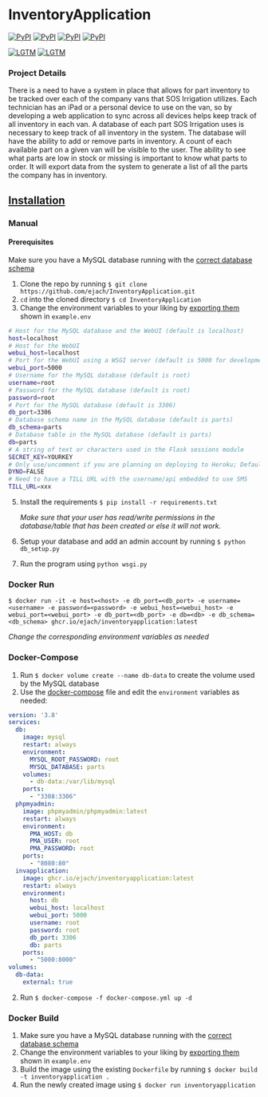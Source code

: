 # InventoryApplication

[![PyPI](https://img.shields.io/pypi/v/flask?logo=python&label=flask&style=flat-square&color=FFD43B)](https://pypi.org/project/flask/)
[![PyPI](https://img.shields.io/pypi/v/gunicorn?logo=python&label=gunicorn&style=flat-square&color=FFD43B)](https://pypi.org/project/gunicorn/)
[![PyPI](https://img.shields.io/pypi/v/sqlalchemy?logo=python&label=SQLAlchemy&style=flat-square&color=FFD43B)](https://pypi.org/project/sqlalchemy/)
[![PyPI](https://img.shields.io/pypi/v/pymysql?logo=python&label=PyMySQL&style=flat-square&color=FFD43B)](https://pypi.org/project/pymysql/)


[![LGTM](https://img.shields.io/lgtm/grade/python/github/ejach/InventoryApplication?color=FFD43B&logo=python&style=flat-square)](https://lgtm.com/projects/g/ejach/InventoryApplication/)
[![LGTM](https://img.shields.io/lgtm/grade/javascript/github/ejach/InventoryApplication?color=FFD43B&logo=javascript&style=flat-square)](https://lgtm.com/projects/g/ejach/InventoryApplication/)

### Project Details
There is a need to have a system in place that allows for part inventory to be tracked over each of the company vans that SOS Irrigation utilizes. Each technician has an iPad or a personal device to use on the van, so by developing a web application to sync across all devices helps keep track of all inventory in each van. A database of each part SOS Irrigation uses is necessary to keep track of all inventory in the system. The database will have the ability to add or remove parts in inventory. A count of each available part on a given van will be visible to the user. The ability to see what parts are low in stock or missing is important to know what parts to order. It will export data from the system to generate a list of all the parts the company has in inventory.

## [Installation](https://github.com/ejach/InventoryApplication/wiki/Installation)

### Manual

#### Prerequisites

Make sure you have a MySQL database running with the [correct database schema](https://github.com/ejach/InventoryApplication/blob/main/database.sql)

1. Clone the repo by running `$ git clone https://github.com/ejach/InventoryApplication.git`
2. `cd` into the cloned directory `$ cd InventoryApplication`
3. Change the environment variables to your liking by [exporting them](https://bash.cyberciti.biz/guide/Export_Variables) shown in `example.env`
```bash
# Host for the MySQL database and the WebUI (default is localhost)
host=localhost
# Host for the WebUI
webui_host=localhost
# Port for the WebUI using a WSGI server (default is 5000 for development, 8000 for production)
webui_port=5000
# Username for the MySQL database (default is root)
username=root
# Password for the MySQL database (default is root)
password=root
# Port for the MySQL database (default is 3306)
db_port=3306
# Database schema name in the MySQL database (default is parts)
db_schema=parts
# Database table in the MySQL database (default is parts)
db=parts
# A string of text or characters used in the Flask sessions module
SECRET_KEY=YOURKEY
# Only use/uncomment if you are planning on deploying to Heroku; Default is False
DYNO=FALSE
# Need to have a TILL URL with the username/api embedded to use SMS 
TILL_URL=xxx
```
5. Install the requirements `$ pip install -r requirements.txt`

    _Make sure that your user has read/write permissions in the database/table that has been created or else it will not work._

6. Setup your database and add an admin account by running `$ python db_setup.py`

7. Run the program using `python wsgi.py`

### Docker Run
`$ docker run -it -e host=<host> -e db_port=<db_port> -e username=<username> -e password=<password> -e webui_host=<webui_host> -e webui_port=<webui_port> -e db_port=<db_port> -e db=<db> -e db_schema=<db_schema> ghcr.io/ejach/inventoryapplication:latest`

_Change the corresponding environment variables as needed_

### Docker-Compose

1. Run `$ docker volume create --name db-data` to create the volume used by the MySQL database
2. Use the [docker-compose](https://github.com/ejach/InventoryApplication/blob/main/docker-compose.yml) file and edit the `environment` variables as needed:

```yaml
version: '3.8'
services:
  db:
    image: mysql
    restart: always
    environment:
      MYSQL_ROOT_PASSWORD: root
      MYSQL_DATABASE: parts
    volumes:
      - db-data:/var/lib/mysql
    ports:
      - "3308:3306"
  phpmyadmin:
    image: phpmyadmin/phpmyadmin:latest
    restart: always
    environment:
      PMA_HOST: db
      PMA_USER: root
      PMA_PASSWORD: root
    ports:
      - "8080:80"
  invapplication:
    image: ghcr.io/ejach/inventoryapplication:latest
    restart: always
    environment:
      host: db
      webui_host: localhost
      webui_port: 5000
      username: root
      password: root
      db_port: 3306
      db: parts
    ports:
      - "5000:8000"
volumes:
  db-data:
    external: true
```
2. Run `$ docker-compose -f docker-compose.yml up -d`

### Docker Build
1. Make sure you have a MySQL database running with the [correct database schema](https://github.com/ejach/InventoryApplication/blob/main/database.sql)
2. Change the environment variables to your liking by [exporting them](https://bash.cyberciti.biz/guide/Export_Variables) shown in `example.env`
3. Build the image using the existing `Dockerfile` by running `$ docker build -t inventoryapplication .`
4. Run the newly created image using `$ docker run inventoryapplication`
